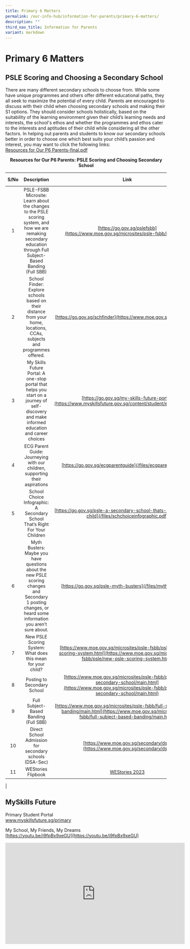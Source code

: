 ```yaml
---
title: Primary 6 Matters
permalink: /our-info-hub/information-for-parents/primary-6-matters/
description: ""
third_nav_title: Information for Parents
variant: markdown
---
```

# Primary 6 Matters
## PSLE Scoring and Choosing a Secondary School

There are many different secondary schools to choose from. While some have unique programmes and others offer different educational paths, they all seek to maximize the potential of every child. Parents are encouraged to discuss with their child when choosing secondary schools and making their S1 options. They should consider schools holistically, based on the suitability of the learning environment given their child’s learning needs and interests, the school's ethos and whether the programmes and ethos cater to the interests and aptitudes of their child while considering all the other factors. In helping out parents and students to know our secondary schools better in order to choose one which best suits your child’s passion and interest, you may want to click the following links:<br>
[Resources for Our P6 Parents-final.pdf](/files/resourcesforp6parents.pdf)

<center><b>Resources for Our P6 Parents: PSLE Scoring and Choosing Secondary School</b></center>

| S/No | Description | Link | QR Code |
|:----:|:------------------------------------------------------------------------------------------------------------------------------------------------------------------:|:---------------------------------------------------------------------------------:|:-------:|
|   1  | PSLE-FSBB Microsite: Learn about the changes to the PSLE scoring system, and how we are remaking secondary education through Full Subject-Based Banding (Full SBB) | [https://go.gov.sg/pslefsbb](https://www.moe.gov.sg/microsites/psle-fsbb/index.html) | <img src="/images/qr1.png" style="width:85%"> |
|   2  | School Finder: Explore schools based on their distance from your home, locations, CCAs, subjects and programmes offered. | [https://go.gov.sg/schfinder](https://www.moe.gov.sg/schoolfinder) |<img src="/images/qr2.png" style="width:85%">|
|   3  | My Skills Future Portal: A one-stop portal that helps you start on a journey of self-discovery and make informed education and career choices | [https://go.gov.sg/my-skills-future-portal](https://www.myskillsfuture.gov.sg/content/student/en/primary.html) |<img src="/images/qr3.png" style="width:85%">|
|   4  | ECG Parent Guide: Journeying with our children, supporting their aspirations | [https://go.gov.sg/ecgparentguide](/files/ecgparentguide.pdf) |<img src="/images/qr5.png" style="width:85%">|
|   5  | School Choice Infographic: A Secondary School That’s Right For Your Children | [https://go.gov.sg/psle-a-secondary-school-thats-right-for-your-child](/files/schchoiceinfographic.pdf) |<img src="/images/qr7.png" style="width:85%">|
|   6  | Myth Busters: Maybe you have questions about the new PSLE scoring changes and Secondary 1 posting changes, or heard some information you aren’t sure about.        | [https://go.gov.sg/psle-myth-busters](/files/mythbusters.pdf) |<img src="/images/qr8.png" style="width:85%">|
|   7  | New PSLE Scoring System: What does this mean for your child? | [https://www.moe.gov.sg/microsites/psle-fsbb/psle/new-psle-scoring-system.html](https://www.moe.gov.sg/microsites/psle-fsbb/psle/new-psle-scoring-system.html)     |<img src="/images/qr9.png" style="width:85%">|
|  8  | Posting to Secondary School | [https://www.moe.gov.sg/microsites/psle-fsbb/posting-to-secondary-school/main.html](https://www.moe.gov.sg/microsites/psle-fsbb/posting-to-secondary-school/main.html) |<img src="/images/qr10.png" style="width:85%">|
|  9  | Full Subject-Based Banding (Full SBB) | [https://www.moe.gov.sg/microsites/psle-fsbb/full-subject-based-banding/main.html](https://www.moe.gov.sg/microsites/psle-fsbb/full-subject-based-banding/main.html)  |<img src="/images/qr11.png" style="width:85%">|
|  10  | Direct School Admission for secondary schools (DSA-Sec) | [https://www.moe.gov.sg/secondary/dsa](https://www.moe.gov.sg/secondary/dsa) |<img src="/images/qr12.png" style="width:85%">|
|  11  | WEStories Flipbook | [WEStories 2023](https://online.fliphtml5.com/obrr/qkde/) | <img src="/images/qr13.png" style="width:85%"> |
|

## MySkills Future
Primary Student Portal<br>
<a href="https://www.myskillsfuture.gov.sg/content/student/en/secondary/about/myskillsfuture-for-students.html" target="_blank">www.myskillsfuture.sg/primary</a>

My School, My Friends, My Dreams<br>
[https://youtu.be/i9fpBx9xeGU](https://youtu.be/i9fpBx9xeGU)<br>

<iframe allowfullscreen="" allow="accelerometer; autoplay; clipboard-write; encrypted-media; gyroscope; picture-in-picture; web-share" frameborder="0" title="YouTube video player" src="https://www.youtube.com/embed/i9fpBx9xeGU" height="315" width="560"></iframe>
